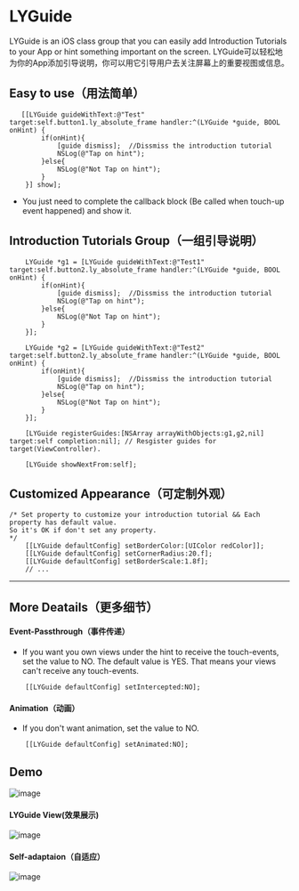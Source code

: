 # LYGuide
LYGuide is an iOS class group that you can easily add Introduction Tutorials to your App or hint something important on the screen. LYGuide可以轻松地为你的App添加引导说明，你可以用它引导用户去关注屏幕上的重要视图或信息。

## Easy to use（用法简单）
```obj-c
   [[LYGuide guideWithText:@"Test" target:self.button1.ly_absolute_frame handler:^(LYGuide *guide, BOOL onHint) {
        if(onHint){
            [guide dismiss];  //Dissmiss the introduction tutorial
            NSLog(@"Tap on hint");
        }else{
            NSLog(@"Not Tap on hint");
        }
    }] show];
```
* You just need to complete the callback block (Be called when touch-up event happened) and show it.

## Introduction Tutorials Group（一组引导说明）
```obj-c
	LYGuide *g1 = [LYGuide guideWithText:@"Test1" target:self.button2.ly_absolute_frame handler:^(LYGuide *guide, BOOL onHint) {
        if(onHint){
            [guide dismiss];  //Dissmiss the introduction tutorial
            NSLog(@"Tap on hint");
        }else{
            NSLog(@"Not Tap on hint");
        }
    }];
    
    LYGuide *g2 = [LYGuide guideWithText:@"Test2" target:self.button2.ly_absolute_frame handler:^(LYGuide *guide, BOOL onHint) {
        if(onHint){
            [guide dismiss];  //Dissmiss the introduction tutorial
            NSLog(@"Tap on hint");
        }else{
            NSLog(@"Not Tap on hint");
        }
    }];

    [LYGuide registerGuides:[NSArray arrayWithObjects:g1,g2,nil] target:self completion:nil]; // Resgister guides for target(ViewController).
    
    [LYGuide showNextFrom:self];
```

## Customized Appearance（可定制外观）
```obj-c
/* Set property to customize your introduction tutorial && Each property has default value.
So it's OK if don't set any property.
*/
    [[LYGuide defaultConfig] setBorderColor:[UIColor redColor]];
    [[LYGuide defaultConfig] setCornerRadius:20.f];
    [[LYGuide defaultConfig] setBorderScale:1.8f];
    // ...
```
***

## More Deatails（更多细节）
#### Event-Passthrough（事件传递）
* If you want you own views under the hint to receive the touch-events, set the value to NO. The default value is YES. That means your views can't receive any touch-events.


```obj-c
    [[LYGuide defaultConfig] setIntercepted:NO];
```

#### Animation（动画）
* If you don't want animation, set the value to NO.


```obj-c
    [[LYGuide defaultConfig] setAnimated:NO];
```


## Demo
![image](https://github.com/RyanLeeLY/LYIntroduction/blob/master/0.png)
#### LYGuide View(效果展示)
![image](https://github.com/RyanLeeLY/LYIntroduction/blob/master/1.png)
#### Self-adaptaion（自适应）
![image](https://github.com/RyanLeeLY/LYIntroduction/blob/master/2.png)
